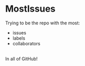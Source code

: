 # MostIssues
Trying to be the repo with the most:
- issues
- labels
- collaborators
<br>
In all of GitHub!
